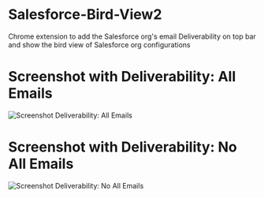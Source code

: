 # Salesforce-Bird-View2

Chrome extension to add the Salesforce org's email Deliverability on top bar and show the bird view of Salesforce org configurations

# Screenshot with Deliverability: All Emails

![Screenshot Deliverability: All Emails](https://github.com/wasimbeniwale/Salesforce-Bird-View2/blob[master]/1.jpg)

# Screenshot with Deliverability: No All Emails

![Screenshot Deliverability: No All Emails](https://github.com/wasimbeniwale/Salesforce-Bird-View2/blob[master]/1.jpg)
